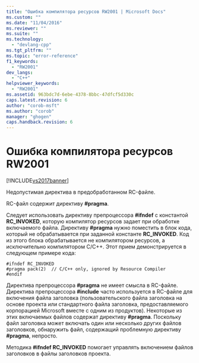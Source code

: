 ```yaml
---
title: "Ошибка компилятора ресурсов RW2001 | Microsoft Docs"
ms.custom: ""
ms.date: "11/04/2016"
ms.reviewer: ""
ms.suite: ""
ms.technology: 
  - "devlang-cpp"
ms.tgt_pltfrm: ""
ms.topic: "error-reference"
f1_keywords: 
  - "RW2001"
dev_langs: 
  - "C++"
helpviewer_keywords: 
  - "RW2001"
ms.assetid: 963bdc7d-6ebe-4378-8bbc-47dfcf5d330c
caps.latest.revision: 6
author: "corob-msft"
ms.author: "corob"
manager: "ghogen"
caps.handback.revision: 6
---
```

# Ошибка компилятора ресурсов RW2001
[!INCLUDE[vs2017banner](../../assembler/inline/includes/vs2017banner.md)]

Недопустимая директива в предобработанном RC\-файле.  
  
 RC\-файл содержит директиву **\#pragma**.  
  
 Следует использовать директиву препроцессора **\#ifndef** с константой **RC\_INVOKED**, которую компилятор ресурсов задает при обработке включаемого файла.  Директиву **\#pragma** нужно поместить в блок кода, который не обрабатывается при заданной константе **RC\_INVOKED**.  Код из этого блока обрабатывается не компилятором ресурсов, а исключительно компилятором C\/C\+\+.  Этот прием демонстрируется в следующем примере кода:  
  
```  
#ifndef RC_INVOKED  
#pragma pack(2)  // C/C++ only, ignored by Resource Compiler  
#endif  
```  
  
 Директива препроцессора **\#pragma** не имеет смысла в RC\-файле.  Директива препроцессора  **\#include** часто используется в RC\-файле для включения файла заголовка \(пользовательского файла заголовка на основе проекта или стандартного файла заголовка, предоставляемого корпорацией Microsoft вместе с одним из продуктов\).  Некоторые из этих включаемых файлов содержат директиву **\#pragma**.  Поскольку файл заголовка может включать один или несколько других файлов заголовков, обнаружить файл, содержащий проблемную директиву **\#pragma**, непросто.  
  
 Методика **\#ifndef RC\_INVOKED** помогает управлять включением файлов заголовков в файлы заголовков проекта.